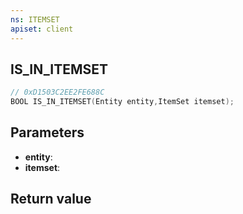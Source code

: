 ```yaml
---
ns: ITEMSET
apiset: client
---
```

## IS_IN_ITEMSET

```c
// 0xD1503C2EE2FE688C
BOOL IS_IN_ITEMSET(Entity entity,ItemSet itemset);
```


## Parameters
* **entity**:
* **itemset**:

## Return value